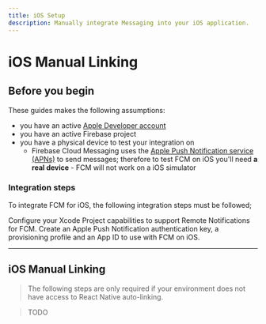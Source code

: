 ```yaml
---
title: iOS Setup
description: Manually integrate Messaging into your iOS application.
---
```


# iOS Manual Linking

## Before you begin

These guides makes the following assumptions:

- you have an active [Apple Developer account](https://developer.apple.com/membercenter/index.action)
- you have an active Firebase project
- you have a physical device to test your integration on
  - Firebase Cloud Messaging uses the [Apple Push Notification service (APNs)](https://developer.apple.com/notifications/) to send messages; therefore to test FCM on iOS you'll need **a real device** - FCM will not work on a iOS simulator

### Integration steps

To integrate FCM for iOS, the following integration steps must be followed;

<Grid>
	<Block
		title="Configure Xcode Project notification capabilities"
		to="/messaging/ios-xcode-project-capabilities"
		icon="tool"
		color="#2196F3"
	>
		Configure your Xcode Project capabilities to support Remote Notifications for FCM.
  	</Block>
	<Block
		title="Configure Apple Push Notification service for FCM"
		to="/messaging/ios-configure-apns"
		icon="tool"
		color="#2196F3"
	>
		Create an Apple Push Notification authentication key, a provisioning profile and an App ID to use with FCM on iOS.
  	</Block>
</Grid>

---

## iOS Manual Linking

> The following steps are only required if your environment does not have access to React Native
> auto-linking.

> TODO
